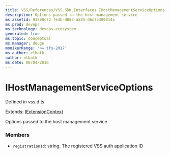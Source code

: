 ```yaml
---
title: VSS/References/VSS.SDK.Interfaces IHostManagementServiceOptions API | Extensions for Visual Studio Team Services
description: Options passed to the host management service
ms.assetid: 932e8c72-fe3b-d883-a585-d6c3a309814a
ms.prod: devops
ms.technology: devops-ecosystem
generated: true
ms.topic: conceptual
ms.manager: douge
monikerRange: '>= tfs-2017'
ms.author: elbatk
author: elbatk
ms.date: 08/04/2016
---
```


# IHostManagementServiceOptions

Defined in vss.d.ts

Extends: [IExtensionContext](../../../VSS/References/VSS_SDK_Interfaces/IExtensionContext.md)

Options passed to the host management service 

### Members

* `registrationId`: string. The registered VSS auth application ID

